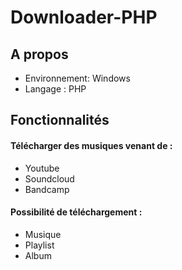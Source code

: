 ﻿# Downloader-PHP

## A propos
  - Environnement: Windows 
  - Langage : PHP

## Fonctionnalités
#### Télécharger des musiques venant de :

 - Youtube
 - Soundcloud
 - Bandcamp
 
#### Possibilité de téléchargement :

 - Musique
 - Playlist
 - Album
